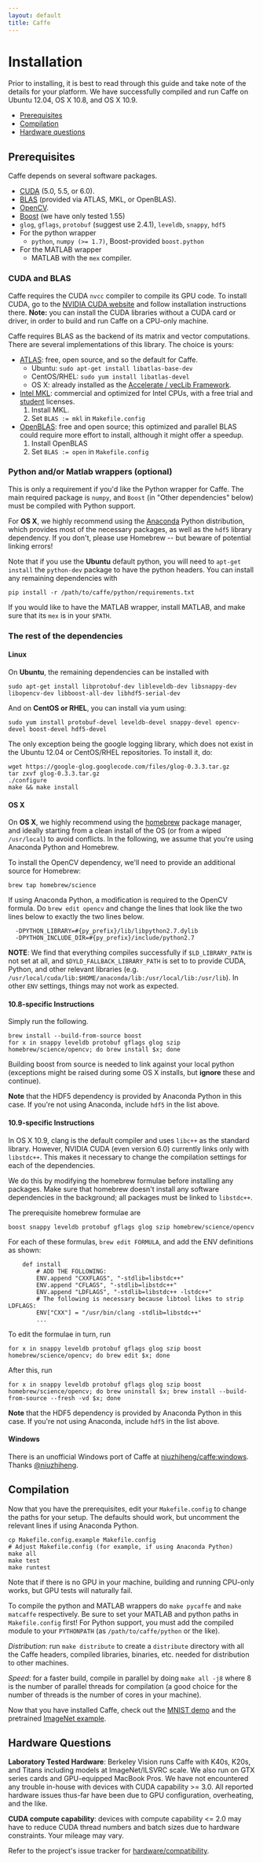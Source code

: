 ```yaml
---
layout: default
title: Caffe
---
```


# Installation

Prior to installing, it is best to read through this guide and take note of the details for your platform.
We have successfully compiled and run Caffe on Ubuntu 12.04, OS X 10.8, and OS X 10.9.

- [Prerequisites](#prerequisites)
- [Compilation](#compilation)
- [Hardware questions](#hardware_questions)

## Prerequisites

Caffe depends on several software packages.

* [CUDA](https://developer.nvidia.com/cuda-zone) (5.0, 5.5, or 6.0).
* [BLAS](http://en.wikipedia.org/wiki/Basic_Linear_Algebra_Subprograms) (provided via ATLAS, MKL, or OpenBLAS).
* [OpenCV](http://opencv.org/).
* [Boost](http://www.boost.org/) (we have only tested 1.55)
* `glog`, `gflags`, `protobuf` (suggest use 2.4.1), `leveldb`, `snappy`, `hdf5`
* For the python wrapper
    * `python`, `numpy (>= 1.7)`, Boost-provided `boost.python`
* For the MATLAB wrapper
    * MATLAB with the `mex` compiler.

### CUDA and BLAS

Caffe requires the CUDA `nvcc` compiler to compile its GPU code.
To install CUDA, go to the [NVIDIA CUDA website](https://developer.nvidia.com/cuda-downloads) and follow installation instructions there. **Note:** you can install the CUDA libraries without a CUDA card or driver, in order to build and run Caffe on a CPU-only machine.

Caffe requires BLAS as the backend of its matrix and vector computations.
There are several implementations of this library.
The choice is yours:

* [ATLAS](http://math-atlas.sourceforge.net/): free, open source, and so the default for Caffe.
    + Ubuntu: `sudo apt-get install libatlas-base-dev`
    + CentOS/RHEL: `sudo yum install libatlas-devel`
    + OS X: already installed as the [Accelerate / vecLib Framework](https://developer.apple.com/library/mac/documentation/Darwin/Reference/ManPages/man7/Accelerate.7.html).
* [Intel MKL](http://software.intel.com/en-us/intel-mkl): commercial and optimized for Intel CPUs, with a free trial and [student](http://software.intel.com/en-us/intel-education-offerings) licenses.
    1. Install MKL.
    2. Set `BLAS := mkl` in `Makefile.config`
* [OpenBLAS](http://www.openblas.net/): free and open source; this optimized and parallel BLAS could require more effort to install, although it might offer a speedup.
    1. Install OpenBLAS
    2. Set `BLAS := open` in `Makefile.config`

### Python and/or Matlab wrappers (optional)

This is only a requirement if you'd like the Python wrapper for Caffe.
The main required package is `numpy`, and `Boost` (in "Other dependencies" below) must be compiled with Python support.

For **OS X**, we highly recommend using the [Anaconda](https://store.continuum.io/cshop/anaconda/) Python distribution, which provides most of the necessary packages, as well as the `hdf5` library dependency.
If you don't, please use Homebrew -- but beware of potential linking errors!

Note that if you use the **Ubuntu** default python, you will need to `apt-get install` the `python-dev` package to have the python headers. You can install any remaining dependencies with

    pip install -r /path/to/caffe/python/requirements.txt

If you would like to have the MATLAB wrapper, install MATLAB, and make sure that its `mex` is in your `$PATH`.

### The rest of the dependencies

#### Linux

On **Ubuntu**, the remaining dependencies can be installed with

    sudo apt-get install libprotobuf-dev libleveldb-dev libsnappy-dev libopencv-dev libboost-all-dev libhdf5-serial-dev

And on **CentOS or RHEL**, you can install via yum using:

    sudo yum install protobuf-devel leveldb-devel snappy-devel opencv-devel boost-devel hdf5-devel

The only exception being the google logging library, which does not exist in the Ubuntu 12.04 or CentOS/RHEL repositories. To install it, do:

    wget https://google-glog.googlecode.com/files/glog-0.3.3.tar.gz
    tar zxvf glog-0.3.3.tar.gz
    ./configure
    make && make install

#### OS X

On **OS X**, we highly recommend using the [homebrew](http://brew.sh/) package manager, and ideally starting from a clean install of the OS (or from a wiped `/usr/local`) to avoid conflicts.
In the following, we assume that you're using Anaconda Python and Homebrew.

To install the OpenCV dependency, we'll need to provide an additional source for Homebrew:

    brew tap homebrew/science

If using Anaconda Python, a modification is required to the OpenCV formula.
Do `brew edit opencv` and change the lines that look like the two lines below to exactly the two lines below.

      -DPYTHON_LIBRARY=#{py_prefix}/lib/libpython2.7.dylib
      -DPYTHON_INCLUDE_DIR=#{py_prefix}/include/python2.7

**NOTE**: We find that everything compiles successfully if `$LD_LIBRARY_PATH` is not set at all, and `$DYLD_FALLBACK_LIBRARY_PATH` is set to to provide CUDA, Python, and other relevant libraries (e.g. `/usr/local/cuda/lib:$HOME/anaconda/lib:/usr/local/lib:/usr/lib`).
In other `ENV` settings, things may not work as expected.

#### 10.8-specific Instructions

Simply run the following.

    brew install --build-from-source boost
    for x in snappy leveldb protobuf gflags glog szip homebrew/science/opencv; do brew install $x; done

Building boost from source is needed to link against your local python (exceptions might be raised during some OS X installs, but **ignore** these and continue).

**Note** that the HDF5 dependency is provided by Anaconda Python in this case.
If you're not using Anaconda, include `hdf5` in the list above.

#### 10.9-specific Instructions

In OS X 10.9, clang is the default compiler and uses `libc++` as the standard library.
However, NVIDIA CUDA (even version 6.0) currently links only with `libstdc++`.
This makes it necessary to change the compilation settings for each of the dependencies.

We do this by modifying the homebrew formulae before installing any packages.
Make sure that homebrew doesn't install any software dependencies in the background; all packages must be linked to `libstdc++`.

The prerequisite homebrew formulae are

    boost snappy leveldb protobuf gflags glog szip homebrew/science/opencv

For each of these formulas, `brew edit FORMULA`, and add the ENV definitions as shown:

```
    def install
        # ADD THE FOLLOWING:
        ENV.append "CXXFLAGS", "-stdlib=libstdc++"
        ENV.append "CFLAGS", "-stdlib=libstdc++"
        ENV.append "LDFLAGS", "-stdlib=libstdc++ -lstdc++"
        # The following is necessary because libtool likes to strip LDFLAGS:
        ENV["CXX"] = "/usr/bin/clang -stdlib=libstdc++"
        ...
```

To edit the formulae in turn, run

    for x in snappy leveldb protobuf gflags glog szip boost homebrew/science/opencv; do brew edit $x; done

After this, run

    for x in snappy leveldb protobuf gflags glog szip boost homebrew/science/opencv; do brew uninstall $x; brew install --build-from-source --fresh -vd $x; done

**Note** that the HDF5 dependency is provided by Anaconda Python in this case.
If you're not using Anaconda, include `hdf5` in the list above.

#### Windows

There is an unofficial Windows port of Caffe at [niuzhiheng/caffe:windows](https://github.com/niuzhiheng/caffe). Thanks [@niuzhiheng](https://github.com/niuzhiheng).

## Compilation

Now that you have the prerequisites, edit your `Makefile.config` to change the paths for your setup.
The defaults should work, but uncomment the relevant lines if using Anaconda Python.

    cp Makefile.config.example Makefile.config
    # Adjust Makefile.config (for example, if using Anaconda Python)
    make all
    make test
    make runtest

Note that if there is no GPU in your machine, building and running CPU-only works, but GPU tests will naturally fail.

To compile the python and MATLAB wrappers do `make pycaffe` and `make matcaffe` respectively.
Be sure to set your MATLAB and python paths in `Makefile.config` first!
For Python support, you must add the compiled module to your `PYTHONPATH` (as `/path/to/caffe/python` or the like).

*Distribution*: run `make distribute` to create a `distribute` directory with all the Caffe headers, compiled libraries, binaries, etc. needed for distribution to other machines.

*Speed*: for a faster build, compile in parallel by doing `make all -j8` where 8 is the number of parallel threads for compilation (a good choice for the number of threads is the number of cores in your machine).

Now that you have installed Caffe, check out the [MNIST demo](mnist.html) and the pretrained [ImageNet example](imagenet.html).

## Hardware Questions

**Laboratory Tested Hardware**: Berkeley Vision runs Caffe with K40s, K20s, and Titans including models at ImageNet/ILSVRC scale. We also run on GTX series cards and GPU-equipped MacBook Pros. We have not encountered any trouble in-house with devices with CUDA capability >= 3.0. All reported hardware issues thus-far have been due to GPU configuration, overheating, and the like.

**CUDA compute capability**: devices with compute capability <= 2.0 may have to reduce CUDA thread numbers and batch sizes due to hardware constraints. Your mileage may vary.

Refer to the project's issue tracker for [hardware/compatibility](https://github.com/BVLC/caffe/issues?labels=hardware%2Fcompatibility&page=1&state=open).
